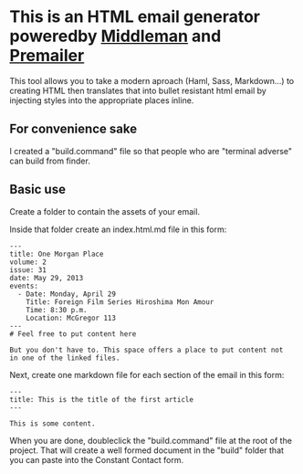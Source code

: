 # This is an HTML email generator poweredby [Middleman](http://middlemanapp.com/getting-started/welcome/) and [Premailer](http://premailer.dialect.ca/)

This tool allows you to take a modern aproach (Haml, Sass, Markdown...) to creating HTML then
translates that into bullet resistant html email by injecting styles
into the appropriate places inline.

## For convenience sake
I created a "build.command" file so that people who are "terminal adverse" can build from finder.

## Basic use
Create a folder to contain the assets of your email. 

Inside that folder create an index.html.md file in this form:

```
---
title: One Morgan Place
volume: 2
issue: 31
date: May 29, 2013
events:
  - Date: Monday, April 29
    Title: Foreign Film Series Hiroshima Mon Amour
    Time: 8:30 p.m.
    Location: McGregor 113
---
# Feel free to put content here

But you don't have to. This space offers a place to put content not
in one of the linked files.
```
Next, create one markdown file for each section of the email in this
form:

```
---
title: This is the title of the first article
---

This is some content.
```

When you are done, doubleclick the "build.command" file at the root of
the project. That will create a well formed document in the "build"
folder that you can paste into the Constant Contact form.
